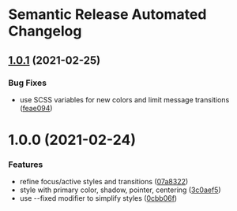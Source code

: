 # Semantic Release Automated Changelog

## [1.0.1](https://github.com/AlaskaAirlines/auro-backtotop/compare/v1.0.0...v1.0.1) (2021-02-25)


### Bug Fixes

* use SCSS variables for new colors and limit message transitions ([feae094](https://github.com/AlaskaAirlines/auro-backtotop/commit/feae094a639c5a956edf4890e49fd3da033dff55))

# 1.0.0 (2021-02-24)


### Features

* refine focus/active styles and transitions ([07a8322](https://github.com/AlaskaAirlines/auro-backtotop/commit/07a83225d3f860cbdf2479075920058ea0ab71be))
* style with primary color, shadow, pointer, centering ([3c0aef5](https://github.com/AlaskaAirlines/auro-backtotop/commit/3c0aef5c72479dbba4e0aa48f22fa26ff270741d))
* use --fixed modifier to simplify styles ([0cbb06f](https://github.com/AlaskaAirlines/auro-backtotop/commit/0cbb06fb5b58038a52ad45b114c1fae6adfce1bb))
